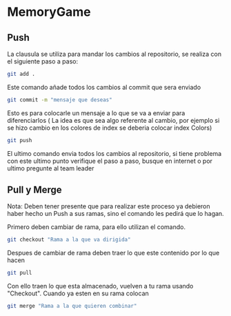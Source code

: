 # MemoryGame

## Push
La clausula se utiliza para mandar los cambios al repositorio, se realiza con el siguiente paso a paso:

```bash
git add .
```

Este comando añade todos los cambios al commit que sera enviado

```bash
git commit -m "mensaje que deseas"
```

Esto es para colocarle un mensaje a lo que se va a enviar para diferenciarlos ( La idea es que sea algo referente al cambio, por ejemplo si se hizo cambio en los colores de index se deberia colocar index Colors)

```bash
git push
```

El ultimo comando envia todos los cambios al repositorio, si tiene problema con este ultimo punto verifique el paso a paso, busque en internet o por ultimo pregunte al team leader

## Pull y Merge
Nota: Deben tener presente que para realizar este proceso ya debieron haber hecho un Push a sus ramas, sino el comando les pedirá que lo hagan.

Primero deben cambiar de rama, para ello utilizan el comando.

```bash
git checkout "Rama a la que va dirigida"
```

Despues de cambiar de rama deben traer lo que este contenido por lo que hacen

```bash
git pull
```

Con ello traen lo que esta almacenado, vuelven a tu rama usando "Checkout". Cuando ya esten en su rama colocan

```bash
git merge "Rama a la que quieren combinar"
```